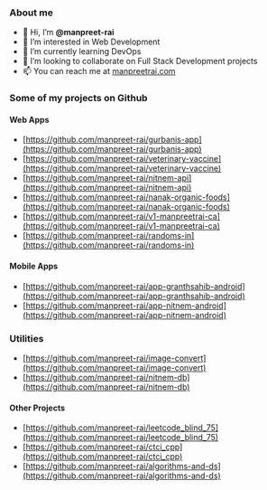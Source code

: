 ### About me
- 👋 Hi, I’m **@manpreet-rai**
- 👀 I’m interested in Web Development
- 🌱 I’m currently learning DevOps
- 💞️ I’m looking to collaborate on Full Stack Development projects
- 📫 You can reach me at [manpreetrai.com](https://manpreetrai.com)

### Some of my projects on Github
#### Web Apps
- [https://github.com/manpreet-rai/gurbanis-app](https://github.com/manpreet-rai/gurbanis-app)
- [https://github.com/manpreet-rai/veterinary-vaccine](https://github.com/manpreet-rai/veterinary-vaccine)
- [https://github.com/manpreet-rai/nitnem-api](https://github.com/manpreet-rai/nitnem-api)
- [https://github.com/manpreet-rai/nanak-organic-foods](https://github.com/manpreet-rai/nanak-organic-foods)
- [https://github.com/manpreet-rai/v1-manpreetrai-ca](https://github.com/manpreet-rai/v1-manpreetrai-ca)
- [https://github.com/manpreet-rai/randoms-in](https://github.com/manpreet-rai/randoms-in)
#### Mobile Apps
- [https://github.com/manpreet-rai/app-granthsahib-android](https://github.com/manpreet-rai/app-granthsahib-android)
- [https://github.com/manpreet-rai/app-nitnem-android](https://github.com/manpreet-rai/app-nitnem-android)
### Utilities
- [https://github.com/manpreet-rai/image-convert](https://github.com/manpreet-rai/image-convert)
- [https://github.com/manpreet-rai/nitnem-db](https://github.com/manpreet-rai/nitnem-db)
#### Other Projects
- [https://github.com/manpreet-rai/leetcode_blind_75](https://github.com/manpreet-rai/leetcode_blind_75)
- [https://github.com/manpreet-rai/ctci_cpp](https://github.com/manpreet-rai/ctci_cpp)
- [https://github.com/manpreet-rai/algorithms-and-ds](https://github.com/manpreet-rai/algorithms-and-ds)

<!---
manpreet-rai/manpreet-rai is a ✨ special ✨ repository because its `README.md` (this file) appears on your GitHub profile.
You can click the Preview link to take a look at your changes.
--->
